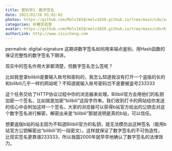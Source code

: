 ```yaml
---
title: 密码学2：数字签名
date: 2021/02/26 01:01:02
photos: https://github.com/Molv1659/molv1659.github.io/tree/main/cdn/article-covers/5.JPG
categories: 砂糖实验室
avatar: https://github.com/Molv1659/molv1659.github.io/tree/main/cdn/Kirito1.jpg
authorLink: http://www.sisicheng.com
---
```

permalink: digital-signature
这期讲数字签名如何用来端点鉴别，用Hash函数的保证完整性的数字签名下期讲。

现实中的签名作用大家都清楚，但数字签名怎么签呢？

比如我登录bilibili是要输入账号和密码的，我怎么知道我没有打开一个盗版的长的和bilibili几乎一样的网站呢？不知道就输入账号密码岂不是要被盗号233333

这个任务交给了HTTP协议过程中你的浏览器来处理。Bilibili官方会用他们的私钥加密一个签名，比如就是加密“bilibili”这段字符串。我们收到打卡的网站给你发送的信心中会附加这样一个签名，大家的浏览器可以获得b站官方给出的公钥去对这个数字签名进行解密，解密出来是“bilibili”那就说明是真的b站，可以信任。

想要盗版b站的站主因为不知道Bilibili官方的私钥，就无法模仿出这种签名（能用b站官方公钥解密出“bilibili”的一段密文）。这样就保证了数字签名的不可伪造性，比现实签名更靠谱233333，所以我国2000年就早早地确认了数字签名的法律效力。


